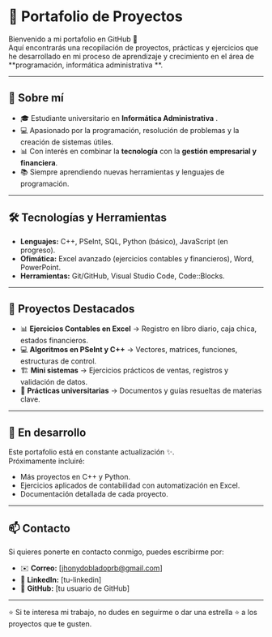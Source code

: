 # 🚀 Portafolio de Proyectos

Bienvenido a mi portafolio en GitHub 👋  
Aquí encontrarás una recopilación de proyectos, prácticas y ejercicios que he desarrollado en mi proceso de aprendizaje y crecimiento en el área de **programación, informática administrativa **.  

---

## 📌 Sobre mí
- 🎓 Estudiante universitario en **Informática Administrativa** .  
- 💻 Apasionado por la programación, resolución de problemas y la creación de sistemas útiles.  
- 📊 Con interés en combinar la **tecnología** con la **gestión empresarial y financiera**.  
- 📚 Siempre aprendiendo nuevas herramientas y lenguajes de programación.  

---

## 🛠️ Tecnologías y Herramientas
- **Lenguajes:** C++, PSeInt, SQL, Python (básico), JavaScript (en progreso).  
- **Ofimática:** Excel avanzado (ejercicios contables y financieros), Word, PowerPoint.  
- **Herramientas:** Git/GitHub, Visual Studio Code, Code::Blocks.  

---

## 📂 Proyectos Destacados
- 📊 **Ejercicios Contables en Excel** → Registro en libro diario, caja chica, estados financieros.  
- 💻 **Algoritmos en PSeInt y C++** → Vectores, matrices, funciones, estructuras de control.  
- 🏗️ **Mini sistemas** → Ejercicios prácticos de ventas, registros y validación de datos.  
- 🔧 **Prácticas universitarias** → Documentos y guías resueltas de materias clave.  

---

## 🚧 En desarrollo
Este portafolio está en constante actualización ✨.  
Próximamente incluiré:
- Más proyectos en C++ y Python.  
- Ejercicios aplicados de contabilidad con automatización en Excel.  
- Documentación detallada de cada proyecto.  

---

## 📫 Contacto
Si quieres ponerte en contacto conmigo, puedes escribirme por:  
- ✉️ **Correo:** [jhonydobladoprb@gmail.com]  
- 💼 **LinkedIn:** [tu-linkedin]  
- 🐙 **GitHub:** [tu usuario de GitHub]  

---

⭐ Si te interesa mi trabajo, no dudes en seguirme o dar una estrella ⭐ a los proyectos que te gusten.  
